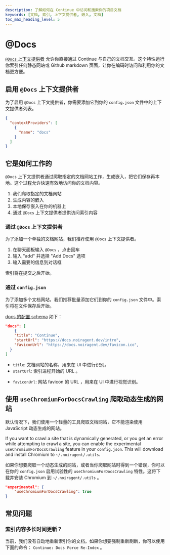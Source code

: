 ```yaml
---
description: 了解如何在 Continue 中访问和搜索你的项目文档
keywords: [文档, 索引, 上下文提供者, 嵌入, 文档]
toc_max_heading_level: 5
---
```


# @Docs

[`@Docs` 上下文提供者](http://localhost:3000/customization/context-providers#documentation) 允许你直接通过 Continue 与自己的文档交互。这个特性运行你索引任何静态网站或 Github markdown 页面，让你在编码时访问和利用你的文档更方便。

## 启用 `@Docs` 上下文提供者

为了启用 `@Docs` 上下文提供者，你需要添加它到你的 `config.json` 文件中的上下文提供者列表。

```json
{
  "contextProviders": [
    {
      "name": "docs"
    }
  ]
}
```

## 它是如何工作的

`@Docs` 上下文提供者通过爬取指定的文档网站工作，生成嵌入，把它们保存再本地。这个过程允许快速有效地访问你的文档内容。

1. 我们爬取指定的文档网站
2. 生成内容的嵌入
3. 本地保存嵌入在你的机器上
4. 通过 `@Docs` 上下文提供者提供访问索引内容

### 通过 `@Docs` 上下文提供者

为了添加一个单独的文档网站，我们推荐使用 `@Docs` 上下文提供者。

1. 在聊天面板输入 `@Docs` ，点击回车
2. 输入 "add" 并选择 "Add Docs" 选项
3. 输入需要的信息到对话框

索引将在提交之后开始。

### 通过 `config.json`

为了添加多个文档网站，我们推荐批量添加它们到你的 `config.json` 文件中。索引将在文件保存后开始。

[docs 的配置 schema](https://github.com/noiragentdev/noiragent/blob/v0.9.212-vscode/extensions/vscode/config_schema.json#L1943-L1973) 如下：

```json
"docs": [
    {
    "title": "Continue",
    "startUrl": "https://docs.noiragent.dev/intro",
    "faviconUrl": "https://docs.noiragent.dev/favicon.ico",
  }
]
```

- `title`: 文档网站的名称，用来在 UI 中进行识别。
- `startUrl`: 索引进程开始的 URL 。
<!-- - `rootUrl`: 文档网站的基本 URL ，用来确定哪个页面索引。 -->
- `faviconUrl`: 网站 favicon 的 URL ，用来在 UI 中进行视觉识别。

## 使用 `useChromiumForDocsCrawling` 爬取动态生成的网站

默认情况下，我们使用一个轻量的工具爬取文档网站，它不能渲染使用 JavaScript 动态生成的网站。

If you want to crawl a site that is dynamically generated, or you get an error while attempting to crawl a site, you can enable the experimental `useChromiumForDocsCrawling` feature in your `config.json`. This will download and install Chromium to `~/.noiragent/.utils`.

如果你想要爬取一个动态生成的网站，或者当你爬取网站时得到一个错误，你可以在你的 `config.json` 启用试验性的 `useChromiumForDocsCrawling` 特性。这将下载并安装 Chromium 到 `~/.noiragent/.utils` 。

```json title="config.json"
"experimental": {
    "useChromiumForDocsCrawling": true
}
```

## 常见问题

### 索引内容多长时间更新？

当前，我们没有自动地重新索引你的文档。如果你想要强制重新刷新，你可以使用下面的命令： `Continue: Docs Force Re-Index` 。
